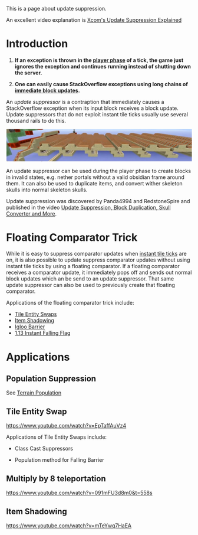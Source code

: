 This is a page about update suppression.

An excellent video explanation is [Xcom's Update Suppression Explained](https://www.youtube.com/watch?v=IJhZpK-8p54)

# Introduction

1. **If an exception is thrown in the [player phase](tick-phases.md) of a tick, the game just ignores the exception and continues running instead of shutting down the server.**

2. **One can easily cause StackOverflow exceptions using long chains of [immediate block updates](tick-phases.md#immediate-updates).**

An *update suppressor* is a contraption that immediately causes a StackOverflow exception when its input block receives a block update.
Update suppressors that do not exploit instant tile ticks usually use several thousand rails to do this.

![Picture of Update Suppressor](/images/UpdateSuppressor.PNG)

An update suppressor can be used during the player phase to create blocks in invalid states, e.g. nether portals without a valid obsidian frame around them.
It can also be used to duplicate items, and convert wither skeleton skulls into normal skeleton skulls.

Update suppression was discovered by Panda4994 and RedstoneSpire and published in the video [Update Suppression, Block Duplication, Skull Converter and More](https://www.youtube.com/watch?v=mzfLHNeqjuY).

# Floating Comparator Trick

While it is easy to suppress comparator updates when [instant tile ticks](global-flags.md#instant-tile-ticks) are on, it is also possible to update suppress comparator updates without using instant tile ticks by using a floating comparator. If a floating comparator receives a comparator update, it immediately pops off and sends out normal block updates which an be send to an update suppressor.
That same update suppressor can also be used to previously create that floating comparator.

Applications of the floating comparator trick include:

- [Tile Entity Swaps](#tile-entity-swap)
- [Item Shadowing](#item-shadowing)
- [Igloo Barrier](chunk/population.md#igloo-barrier-block)
- [1.13 Instant Falling Flag](https://www.youtube.com/watch?v=CfMSatbWyfo)

# Applications

## Population Suppression
See [Terrain Population](chunk/population.md)

## Tile Entity Swap
https://www.youtube.com/watch?v=EpTaffAuVz4

Applications of Tile Entity Swaps include:

- Class Cast Suppressors

- Population method for Falling Barrier

## Multiply by 8 teleportation
https://www.youtube.com/watch?v=091mFU3d8m0&t=558s

## Item Shadowing
https://www.youtube.com/watch?v=mTeYwq7HaEA
